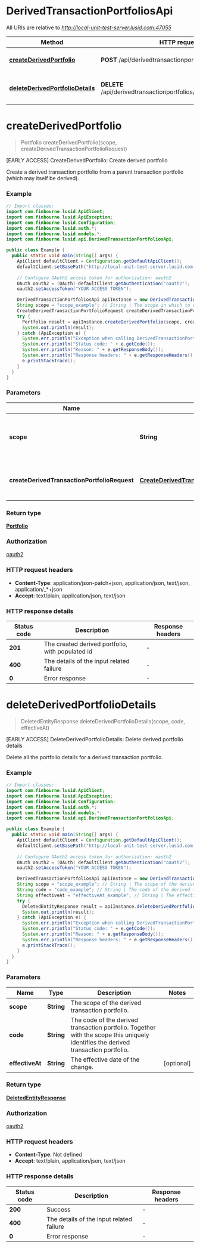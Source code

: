 # DerivedTransactionPortfoliosApi

All URIs are relative to *http://local-unit-test-server.lusid.com:47055*

Method | HTTP request | Description
------------- | ------------- | -------------
[**createDerivedPortfolio**](DerivedTransactionPortfoliosApi.md#createDerivedPortfolio) | **POST** /api/derivedtransactionportfolios/{scope} | [EARLY ACCESS] CreateDerivedPortfolio: Create derived portfolio
[**deleteDerivedPortfolioDetails**](DerivedTransactionPortfoliosApi.md#deleteDerivedPortfolioDetails) | **DELETE** /api/derivedtransactionportfolios/{scope}/{code}/details | [EARLY ACCESS] DeleteDerivedPortfolioDetails: Delete derived portfolio details


<a name="createDerivedPortfolio"></a>
# **createDerivedPortfolio**
> Portfolio createDerivedPortfolio(scope, createDerivedTransactionPortfolioRequest)

[EARLY ACCESS] CreateDerivedPortfolio: Create derived portfolio

Create a derived transaction portfolio from a parent transaction portfolio (which may itself be derived).

### Example
```java
// Import classes:
import com.finbourne.lusid.ApiClient;
import com.finbourne.lusid.ApiException;
import com.finbourne.lusid.Configuration;
import com.finbourne.lusid.auth.*;
import com.finbourne.lusid.models.*;
import com.finbourne.lusid.api.DerivedTransactionPortfoliosApi;

public class Example {
  public static void main(String[] args) {
    ApiClient defaultClient = Configuration.getDefaultApiClient();
    defaultClient.setBasePath("http://local-unit-test-server.lusid.com:47055");
    
    // Configure OAuth2 access token for authorization: oauth2
    OAuth oauth2 = (OAuth) defaultClient.getAuthentication("oauth2");
    oauth2.setAccessToken("YOUR ACCESS TOKEN");

    DerivedTransactionPortfoliosApi apiInstance = new DerivedTransactionPortfoliosApi(defaultClient);
    String scope = "scope_example"; // String | The scope in which to create the derived transaction portfolio.
    CreateDerivedTransactionPortfolioRequest createDerivedTransactionPortfolioRequest = new CreateDerivedTransactionPortfolioRequest(); // CreateDerivedTransactionPortfolioRequest | The definition of the derived transaction portfolio.
    try {
      Portfolio result = apiInstance.createDerivedPortfolio(scope, createDerivedTransactionPortfolioRequest);
      System.out.println(result);
    } catch (ApiException e) {
      System.err.println("Exception when calling DerivedTransactionPortfoliosApi#createDerivedPortfolio");
      System.err.println("Status code: " + e.getCode());
      System.err.println("Reason: " + e.getResponseBody());
      System.err.println("Response headers: " + e.getResponseHeaders());
      e.printStackTrace();
    }
  }
}
```

### Parameters

Name | Type | Description  | Notes
------------- | ------------- | ------------- | -------------
 **scope** | **String**| The scope in which to create the derived transaction portfolio. |
 **createDerivedTransactionPortfolioRequest** | [**CreateDerivedTransactionPortfolioRequest**](CreateDerivedTransactionPortfolioRequest.md)| The definition of the derived transaction portfolio. | [optional]

### Return type

[**Portfolio**](Portfolio.md)

### Authorization

[oauth2](../README.md#oauth2)

### HTTP request headers

 - **Content-Type**: application/json-patch+json, application/json, text/json, application/_*+json
 - **Accept**: text/plain, application/json, text/json

### HTTP response details
| Status code | Description | Response headers |
|-------------|-------------|------------------|
**201** | The created derived portfolio, with populated id |  -  |
**400** | The details of the input related failure |  -  |
**0** | Error response |  -  |

<a name="deleteDerivedPortfolioDetails"></a>
# **deleteDerivedPortfolioDetails**
> DeletedEntityResponse deleteDerivedPortfolioDetails(scope, code, effectiveAt)

[EARLY ACCESS] DeleteDerivedPortfolioDetails: Delete derived portfolio details

Delete all the portfolio details for a derived transaction portfolio.

### Example
```java
// Import classes:
import com.finbourne.lusid.ApiClient;
import com.finbourne.lusid.ApiException;
import com.finbourne.lusid.Configuration;
import com.finbourne.lusid.auth.*;
import com.finbourne.lusid.models.*;
import com.finbourne.lusid.api.DerivedTransactionPortfoliosApi;

public class Example {
  public static void main(String[] args) {
    ApiClient defaultClient = Configuration.getDefaultApiClient();
    defaultClient.setBasePath("http://local-unit-test-server.lusid.com:47055");
    
    // Configure OAuth2 access token for authorization: oauth2
    OAuth oauth2 = (OAuth) defaultClient.getAuthentication("oauth2");
    oauth2.setAccessToken("YOUR ACCESS TOKEN");

    DerivedTransactionPortfoliosApi apiInstance = new DerivedTransactionPortfoliosApi(defaultClient);
    String scope = "scope_example"; // String | The scope of the derived transaction portfolio.
    String code = "code_example"; // String | The code of the derived transaction portfolio. Together with the scope this uniquely identifies              the derived transaction portfolio.
    String effectiveAt = "effectiveAt_example"; // String | The effective date of the change.
    try {
      DeletedEntityResponse result = apiInstance.deleteDerivedPortfolioDetails(scope, code, effectiveAt);
      System.out.println(result);
    } catch (ApiException e) {
      System.err.println("Exception when calling DerivedTransactionPortfoliosApi#deleteDerivedPortfolioDetails");
      System.err.println("Status code: " + e.getCode());
      System.err.println("Reason: " + e.getResponseBody());
      System.err.println("Response headers: " + e.getResponseHeaders());
      e.printStackTrace();
    }
  }
}
```

### Parameters

Name | Type | Description  | Notes
------------- | ------------- | ------------- | -------------
 **scope** | **String**| The scope of the derived transaction portfolio. |
 **code** | **String**| The code of the derived transaction portfolio. Together with the scope this uniquely identifies              the derived transaction portfolio. |
 **effectiveAt** | **String**| The effective date of the change. | [optional]

### Return type

[**DeletedEntityResponse**](DeletedEntityResponse.md)

### Authorization

[oauth2](../README.md#oauth2)

### HTTP request headers

 - **Content-Type**: Not defined
 - **Accept**: text/plain, application/json, text/json

### HTTP response details
| Status code | Description | Response headers |
|-------------|-------------|------------------|
**200** | Success |  -  |
**400** | The details of the input related failure |  -  |
**0** | Error response |  -  |

